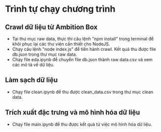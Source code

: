 # Trình tự chạy chương trình

## Crawl dữ liệu từ Ambition Box
- Tại thư mục raw data, thực thi câu lệnh "npm install" trong terminal để khôi phục lại các thư viện cần thiết cho NodeJS.
- Chạy câu lệnh "node index.js" để tiến hành crawl. Kết quả thu được file db.json trong thư mục raw data.
- Chạy file eda.ipynb để chuyển file db.json thành raw data.csv và xem các mô tả về dữ liệu.

## Làm sạch dữ liệu
- Chạy file clean.ipynb để thu được clean_data.csv trong thư mục clean data.

## Trích xuất đặc trưng và mô hình hóa dữ liệu
- Chạy file main.ipynb để thu được kết quả từ việc mô hình hóa dữ liệu.